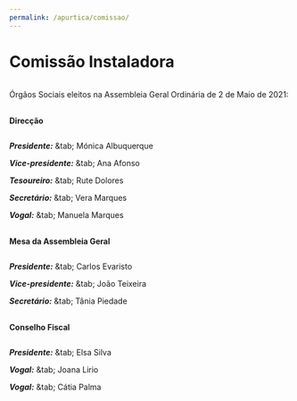 ```yaml
---
permalink: /apurtica/comissao/
---
```

# Comissão Instaladora
<div style="height:0px;"><br></div>

<p style="text-align: justify">Órgãos Sociais eleitos na Assembleia Geral Ordinária de 2 de Maio de 2021:</p>
<div style="height:2px;"><br></div>

<p style="text-align: justify"; style="font-size:14px"><b>Direcção</b></p>
<div style="height:0px;"><br></div>	
<p style="text-align: justify"><b><i>Presidente:</i></b> &tab; Mónica Albuquerque</p>
<p style="text-align: justify"><b><i>Vice-presidente:</i></b> &tab; Ana Afonso</p>
<p style="text-align: justify"><b><i>Tesoureiro:</i></b> &tab; Rute Dolores</p>
<p style="text-align: justify"><b><i>Secretário:</i></b> &tab; Vera Marques</p>
<p style="text-align: justify"><b><i>Vogal:</i></b> &tab; Manuela Marques</p>
<div style="height:2px;"><br></div>
		
<p style="text-align: justify"; style="font-size:14px"><b>Mesa da Assembleia Geral</b></p>
<div style="height:0px;"><br></div>	
<p style="text-align: justify"><b><i>Presidente:</i></b> &tab; Carlos Evaristo</p>
<p style="text-align: justify"><b><i>Vice-presidente:</i></b> &tab; João Teixeira</p>
<p style="text-align: justify"><b><i>Secretário:</i></b> &tab; Tânia Piedade</p>
<div style="height:2px;"><br></div>
		
<p style="text-align: justify"; style="font-size:14px"><b>Conselho Fiscal</b></p>
<div style="height:0px;"><br></div>	
<p style="text-align: justify"><b><i>Presidente:</i></b> &tab; Elsa Silva</p>
<p style="text-align: justify"><b><i>Vogal:</i></b> &tab; Joana Lirio</p>
<p style="text-align: justify"><b><i>Vogal:</i></b> &tab; Cátia Palma</p>
